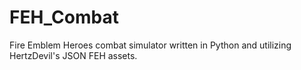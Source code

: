 # FEH_Combat
Fire Emblem Heroes combat simulator written in Python and utilizing HertzDevil's JSON FEH assets.
